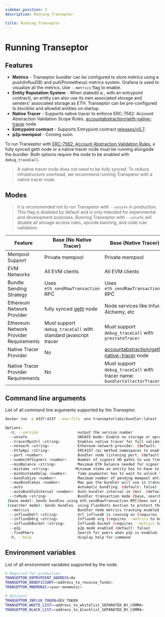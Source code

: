```yaml
---
sidebar_position: 3
description: Running Transeptor

title: Running Transeptor
---
```


# Running Transeptor

## Features

- **Metrics** - Transeptor bundler can be configured to store metrics using a push(InfluxDB) and pull(Prometheus) metrics system. Grafana is used to visualize all the metrics. Use `--metrics` flag to enable.
- **Entity Reputation System** - When staked(i.e., with an entrypoint contract), an entity can also use its own associated storage and senders' associated storage as ETH. Transeptor can be pre-configured to blocklist and allowlist entities on startup.
- **Native Tracer** - Supports native tracer to enforce ERC-7562: Account Abstraction Validation Scope Rules. [accountabstraction/geth-native-tracer](https://hub.docker.com/r/accountabstraction/geth-native-tracer) node.
- **Entrypoint contract** - Supports Entrypoint contract [releases/v0.7](https://github.com/eth-infinitism/account-abstraction/tree/releases/v0.7).
- **p2p mempool** - Coming soon.


To run Transeptor with [ERC-7562: Account Abstraction Validation Rules](https://eips.ethereum.org/EIPS/eip-7562), a fully synced geth node or a native tracer node must be running alongside the bundler. Both options require the node to be enabled with `debug_traceCall`.

> A native tracer node does not need to be fully synced. To reduce infrastructure overhead, we recommend running Transpetor with a native tracer node.

## Modes

> It is recommended not to run Transpetor with `--unsafe` in production. This flag is disabled by default and is only intended for experimental and development purposes. Running Transeptor with `--unsafe` will disable all storage access rules, opcode banning, and code rule validation.


| Feature                                | Base (No Native Tracer)                                        | Base (Native Tracer)                                                                                    | Searcher (No Native Tracer)                                                                                       | Searcher (Native Tracer)                                                                                          |
| -------------------------------------- | -------------------------------------------------------------- | ------------------------------------------------------------------------------------------------------- | ----------------------------------------------------------------------------------------------------------------- | ----------------------------------------------------------------------------------------------------------------- |
| Mempool Support                        | Private mempool                                                | Private mempool                                                                                         | Private mempool                                                                                                   | Private mempool                                                                                                   |
| EVM Networks                           | All EVM clients                                                | All EVM clients                                                                                         | Ethereum and Sepolia                                                                                              | Ethereum and Sepolia                                                                                              |
| Bundle Sending Strategy                | Uses `eth_sendRawTransaction` RPC                              | Uses `eth_sendRawTransaction` RPC                                                                       | Uses [Flashbots](https://docs.flashbots.net/flashbots-auction/searchers/quick-start) `eth_sendPrivateTransaction` | Uses [Flashbots](https://docs.flashbots.net/flashbots-auction/searchers/quick-start) `eth_sendPrivateTransaction` |
| Ethereum Network Provider              | fully synced [geth](https://geth.ethereum.org/docs/getting-started) node         | Node services like Infura, Alchemy, etc                                                                 | fully synced [geth](https://geth.ethereum.org/docs/getting-started) node                                                            | Node services like Infura, Alchemy, etc                                                                           |
| Ethereum Network Provider Requirements | Must support `debug_traceCall` with standard javascript tracer | Must support `debug_traceCall` with `prestateTracer`                                                      | Must support `debug_traceCall` with standard javascript tracer                                                    | Must support `debug_traceCall` with `prestateTracer`                                                                |
| Native Tracer Provider                 | No                                                            | [accountabstraction/geth-native-tracer](https://hub.docker.com/r/accountabstraction/geth-native-tracer) node | No                                                                                                                | [accountabstraction/geth-native-tracer](https://hub.docker.com/r/accountabstraction/geth-native-tracer) node           |
| Native Tracer Provider Requirements    | No                                                            | Must support `debug_traceCall` with tracer name: `bundlerCollectorTracer` | No                                                                                                               | Tracer name: `bundlerCollectorTracer` |


## Command line arguments

List of all command line arguments supported by the Transeptor.

```bash
docker run -p 4337:4337 --env-file .env transeptorlabs/bundler:latest --help
```

```bash
Options:
  -V, --version                  output the version number
  --unsafe                       UNSAFE mode: Enable no storage or opcode checks during userOp simulation. SAFE mode(default).
  --tracerRpcUrl <string>        Enables native tracer for full validation during userOp simulation with prestateTracer native tracer on the network provider. requires unsafe=false.
  --network <string>             Ethereum network provider. (default: "http://localhost:8545")
  --httpApi <string>             ERC4337 rpc method namespaces to enable. (default: "web3,eth")
  --port <number>                Bundler node listening port. (default: "4337")
  --numberOfSigners <number>     Number of signers HD paths to use from mnemonic (default: "3")
  --minBalance <string>          Maximum ETH balance needed for signer address. (default: "1")
  --mistake <string>            Minimum stake an entity has to have to pass the reputation system. (default: "1")
  --minUnstakeDelay <number>     Time paymaster has to wait to unlock the stake(seconds). (default: "0")
  --bundleSize <number>          Maximum number of pending mempool entities to start auto bundler. (default: "10")
  --maxBundleGas <number>        Max gas the bundler will use in transactions. (default: "5000000")
  --auto                         Automatic bundling. (default: false)
  --autoBundleInterval <number>  Auto bundler interval in (ms). (default: "12000")
  --txMode <string>              Bundler transaction mode (base, searcher).
 (base mode): Sends bundles using eth_sendRawTransaction RPC(does not protect against front running).
 (searcher mode): Sends bundles  using Flashbots Auction to protect the transaction against front running (only available on Mainnet) (default: "base")
  --metrics                      Bundler node metrics tracking enabled. (default: false)
  --influxdbUrl <string>         Url influxdb is running on (requires --metrics to be enabled). (default: "http://localhost:8086")
  --influxdbOrg <string>         Influxdb org (requires --metrics to be enabled). (default: "transeptor-labs")
  --influxdbBucket <string>      Influxdb bucket (requires --metrics to be enabled). (default: "transeptor_metrics")
  --p2p                          p2p mode enabled (default: false)
  --findPeers                    Search for peers when p2p is enabled. (default: false)
  -h, --help                     display help for command
```

## Environment variables

List of all environment variables supported by the node.

```bash
# Required for production
TRANSEPTOR_ENTRYPOINT_ADDRESS=0x
TRANSEPTOR_BENEFICIARY=<address_to_receive_funds>
TRANSEPTOR_MNEMONIC=<your-mnemonic>

# Optional
TRANSEPTOR_INFLUX_TOKEN=DEV_TOKEN
TRANSEPTOR_WHITE_LIST=<address_to_whitelist_SEPARATED_BY_COMMA>
TRANSEPTOR_BLACK_LIST=<address_to_blacklist_SEPARATED_BY_COMMA>
```
